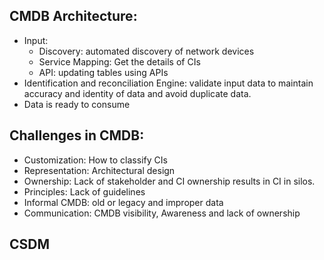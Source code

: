 ## CMDB Architecture:
- Input:
  - Discovery: automated discovery of network devices
  - Service Mapping: Get the details of CIs
  - API: updating tables using APIs
- Identification and reconciliation Engine: validate input data to maintain accuracy and identity of data and avoid duplicate data.
- Data is ready to consume
  
## Challenges in CMDB:
-	Customization: How to classify CIs
-	Representation: Architectural design 
-	Ownership: Lack of stakeholder and CI ownership results in CI in silos.
-	Principles: Lack of guidelines
-	Informal CMDB: old or legacy and improper data
-	Communication: CMDB visibility, Awareness and lack of ownership

## CSDM
